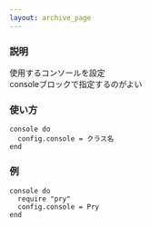 ```yaml
---
layout: archive_page
---
```

### 説明
使用するコンソールを設定  
consoleブロックで指定するのがよい

### 使い方
    console do
      config.console = クラス名
    end

### 例
    console do
      require "pry"
      config.console = Pry
    end